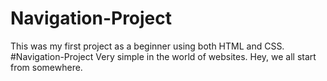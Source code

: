 # Navigation-Project
This was my first project as a beginner using both HTML and CSS.
#Navigation-Project
Very simple in the world of websites. Hey, we all start from somewhere.
